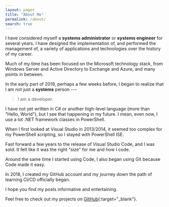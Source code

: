 ```yaml
---
layout: pages
title: "About Me"
permalink: /about/
search: true
---
```


I have considered myself a **systems administrator** or **systems engineer** for several years. I have designed the implementation of,
and performed the management of, a variety of applications and technologies over the history of my career.

Much of my time has been focused on the Microsoft technology stack, from Windows Server and Active Directory to Exchange and Azure, and many points in between.

In the early part of 2019, perhaps a few weeks before, I began to realize that I am not just a **systems** person ---

>I am a developer.

I have not yet written in C# or another high-level language (more than "Hello, World"), but I see that happening in my future.
I mean, even now, I use a lot .NET framework classes in PowerShell.

When I first looked at Visual Studio in 2013/2014, it seemed too complex for my PowerShell scripting, so I stayed with PowerShell ISE.

Fast forward a few years to the release of Visual Studio Code, and I was sold. It felt like it was the right "size" for me and how I code.

Around the same time I started using Code, I also began using Git because Code made it easy.

In 2018, I created my GitHub account and my journey down the path of learning CI/CD officially began.

I hope you find my posts informative and entertaining.

Feel free to check out my projects on [GitHub](https://github.com/thedavecarroll){:target="_blank"}.